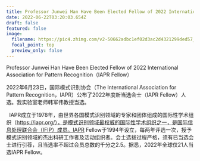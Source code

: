 ```yaml
---
title: Professor Junwei Han Have Been Elected Fellow of 2022 International Association for Pattern Recognition（IAPR Fellow）
date: 2022-06-22T03:20:03.654Z
draft: false
featured: false
image:
  filename: https://pic4.zhimg.com/v2-50662adbc1ef02d3ac2d4321299ded57_1440w.jpg?source=172ae18b
  focal_point: top
  preview_only: false
---
```


Professor Junwei Han Have Been Elected Fellow of 2022 International Association for Pattern Recognition（IAPR Fellow）

<!--more-->

2022年6月23日，国际模式识别协会（The International Association for Pattern Recognition，IAPR）公布了2022年度新当选会士（IAPR Fellow）人选。我实验室老师韩军伟教授当选。

  IAPR成立于1978年，由世界各国模式识别领域的专家和团体组成的国际性学术组织（https://iapr.org/），是模式识别领域最权威的国际性学术组织之一，是国际信息处理联合会（IFIP）成员。IAPR Fellow于1994年设立，每两年评选一次，授予模式识别领域的杰出科研工作者及活动组织者。会士选拔过程严格，须有已当选会士进行引荐，且当选率不超过会员总数的千分之2.5。据悉，2022年全球仅21人当选IAPR Fellow。